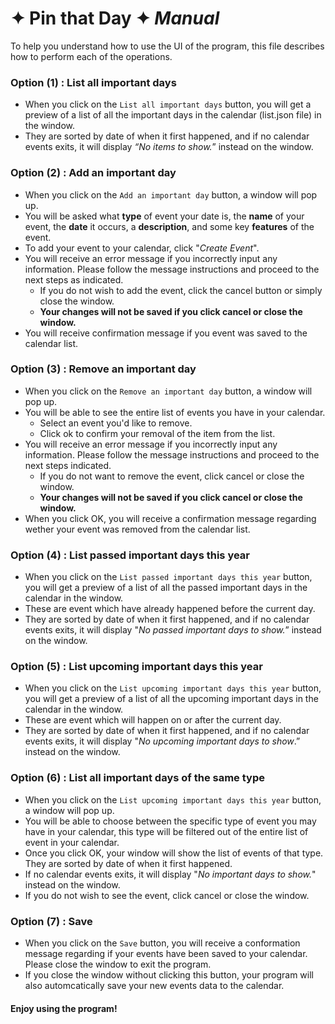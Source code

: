 # ✦ Pin that Day ✦ *Manual*
To help you understand how to use the UI of the program, this file 
describes how to perform each of the operations.

### Option (1) : List all important days
- When you click on the `List all important days` button, you will get a preview of  a list of all the important days in the calendar (list.json file) in the window. 
- They are sorted by date of when it first happened, and if no calendar events exits, it will display *“No items to show.*” instead on the window.

### Option (2) : Add an important day
- When you click on the `Add an important day` button, a window will pop up.
- You will be asked what **type** of event your date is, the **name** of your event, the **date** it occurs, a **description**, and some key **features** of the event. 
- To add your event to your calendar, click "*Create Event*".
- You will receive an error message if you incorrectly input any information. Please follow the message instructions and proceed to the next steps as indicated.
    - If you do not wish to add the event, click the cancel button or simply close the window.
    - **Your changes will not be saved if you click cancel or close the window.**
- You will receive confirmation message if you event was saved to the calendar list.

### Option (3) : Remove an important day
- When you click on the `Remove an important day` button, a window will pop up.
- You will be able to see the entire list of events you have in your calendar. 
    - Select an event you'd like to remove. 
    - Click ok to confirm your removal of the item from the list. 
- You will receive an error message if you incorrectly input any information. Please follow the message instructions and proceed to the next steps indicated.
    - If you do not want to remove the event, click cancel or close the window. 
    - **Your changes will not be saved if you click cancel or close the window.**
- When you click OK, you will receive a confirmation message regarding wether your event was removed from the calendar list.

### Option (4) : List passed important days this year
- When you click on the `List passed important days this year` button, you will get a preview of a list of all the passed important days in the calendar in the window. 
- These are event which have already happened before the current day.
- They are sorted by date of when it first happened, and if no calendar events exits, it will display "*No passed important days to show.*” instead on the window. 

### Option (5) : List upcoming important days this year
- When you click on the `List upcoming important days this year` button, you will get a preview of a list of all the upcoming important days in the calendar in the window. 
- These are event which will happen on or after the current day.
- They are sorted by date of when it first happened, and if no calendar events exits, it will display "*No upcoming important days to show*.” instead on the window.

### Option (6) : List all important days of the same type
- When you click on the `List upcoming important days this year` button, a window will pop up.
- You will be able to choose between the specific type of event you may have in your calendar, this type will be filtered out of the entire list of event in your calendar. 
- Once you click OK, your window will show the list of events of that type. They are sorted by date of when it first happened. 
- If no calendar events exits, it will display "*No important days to show.*" instead on the window. 
- If you do not wish to see the event, click cancel or close the window. 

### Option (7) : Save
- When you click on the `Save` button, you will receive a conformation message regarding if your events have been saved to your calendar. Please close the window to exit the program.
- If you close the window without clicking this button, your program will also automcatically save your new events data to the calendar. 

#### Enjoy using the program!